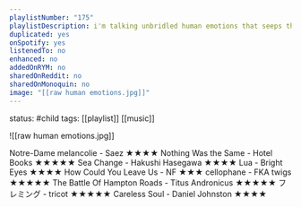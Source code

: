```yaml
---
playlistNumber: "175"
playlistDescription: i'm talking unbridled human emotions that seeps through the vocals that no music studio can ever filter
duplicated: yes
onSpotify: yes
listenedTo: no
enhanced: no
addedOnRYM: no
sharedOnReddit: no
sharedOnMonoquin: no
image: "[[raw human emotions.jpg]]"
---
```

status: #child 
tags: [[playlist]] [[music]]

![[raw human emotions.jpg]]

Notre-Dame melancolie - Saez ★★★★
Nothing Was the Same - Hotel Books ★★★★★
Sea Change - Hakushi Hasegawa ★★★★
Lua - Bright Eyes ★★★★
How Could You Leave Us - NF ★★★
cellophane - FKA twigs ★★★★★ 
The Battle Of Hampton Roads - Titus Andronicus ★★★★★
フレミング - tricot ★★★★★
Careless Soul - Daniel Johnston ★★★★
